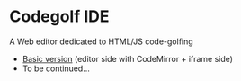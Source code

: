 Codegolf IDE
===

A Web editor dedicated to HTML/JS code-golfing

- [Basic version](http://codegolf.github.io/codegolfIDE/index.html) (editor side with CodeMirror + iframe side)
- To be continued...